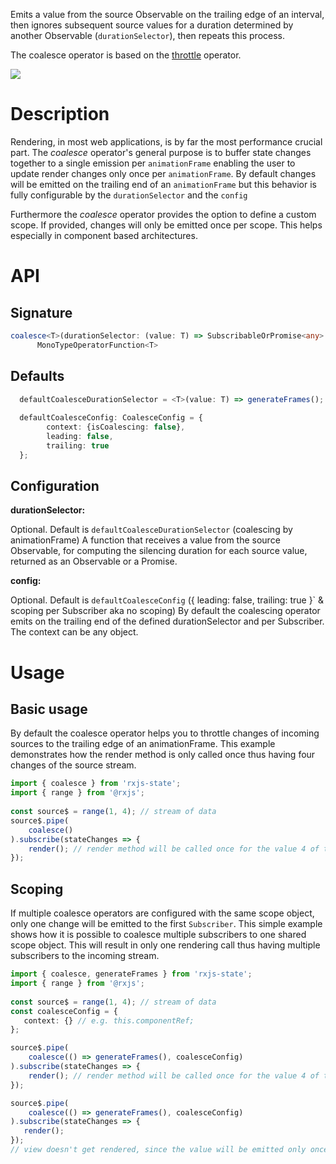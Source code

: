  Emits a value from the source Observable on the trailing edge of an interval, then ignores subsequent
 source values for a duration determined by another Observable (`durationSelector`), then repeats this process.

 The coalesce operator is based on the [throttle](https://rxjs-dev.firebaseapp.com/api/operators/throttle) operator.

 ![](coalesce.png)

 # Description
 Rendering, in most web applications, is by far the most performance crucial part.
 The _coalesce_ operator's general purpose is to buffer state changes together 
 to a single emission per `animationFrame` enabling the user to update render changes only once per `animationFrame`.
 By default changes will be emitted on the trailing end of an `animationFrame` 
 but this behavior is fully configurable by the `durationSelector` and the `config`
 
 Furthermore the _coalesce_ operator provides the option to define a custom scope. If provided, 
 changes will only be emitted once per scope. This helps especially in component based 
 architectures.
 
 # API
 ## Signature
  ```typescript
  coalesce<T>(durationSelector: (value: T) => SubscribableOrPromise<any> = defaultCoalesceDurationSelector, config?: CoalesceConfig = defaultCoalesceConfig):
        MonoTypeOperatorFunction<T>
```
 ## Defaults
```typescript
  defaultCoalesceDurationSelector = <T>(value: T) => generateFrames();
      
  defaultCoalesceConfig: CoalesceConfig = {
        context: {isCoalescing: false},
        leading: false,
        trailing: true
  };
```
 ## Configuration
  **durationSelector:**
  
  Optional. Default is `defaultCoalesceDurationSelector` (coalescing by animationFrame)
  A function that receives a value from the source Observable, for computing the silencing duration for each source value, returned as an Observable or a Promise.
  
   **config:**
   
   Optional. Default is `defaultCoalesceConfig` ({ leading: false, trailing: true }` & scoping per Subscriber aka no scoping)
   By default the coalescing operator emits on the trailing end of the defined durationSelector and per Subscriber. The context can be any object.

 # Usage
 ## Basic usage
 By default the coalesce operator helps you to throttle changes of incoming sources to the trailing edge of an animationFrame.
 This example demonstrates how the render method is only called once thus having four changes of the source stream.
```typescript
import { coalesce } from 'rxjs-state';
import { range } from '@rxjs';
 
const source$ = range(1, 4); // stream of data
source$.pipe(
    coalesce()
).subscribe(stateChanges => {
    render(); // render method will be called once for the value 4 of the stream
});

  ```
 ## Scoping
 If multiple coalesce operators are configured with the same scope object, only one change will be emitted to the first `Subscriber`.
 This simple example shows how it is possible to coalesce multiple subscribers to one shared scope object. This will result in 
 only one rendering call thus having multiple subscribers to the incoming stream.
 
 ```typescript
 import { coalesce, generateFrames } from 'rxjs-state';
 import { range } from '@rxjs';
  
 const source$ = range(1, 4); // stream of data
 const coalesceConfig = {
    context: {} // e.g. this.componentRef;
 };

 source$.pipe(
     coalesce(() => generateFrames(), coalesceConfig)
 ).subscribe(stateChanges => {
     render(); // render method will be called once for the value 4 of the stream
 });

 source$.pipe(
     coalesce(() => generateFrames(), coalesceConfig)
 ).subscribe(stateChanges => {
    render();
});
// view doesn't get rendered, since the value will be emitted only once per scope
   ```
 
